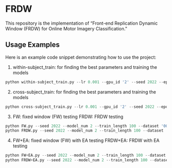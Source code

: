 # FRDW
This repository is the implementation of “Front-end Replication Dynamic Window (FRDW) for Online Motor Imagery Classification."

## Usage Examples
Here is an example code snippet demonstrating how to use the project:

1. within-subject_train: for finding the best parameters and training the models
```python
python within-subject_train.py --lr 0.001 --gpu_id '2' --seed 2022 --epoch 180 --bs 64 --train_len 100 --model_num 2 --dataset '001-2014' --classes 2 --person 1 --augmentation overlap --overlap 25 --model_type Transformer --model_save_path /model/try/
```
2. cross-subject_train: for finding the best parameters and training the models
```python
python cross-subject_train.py --lr 0.001 --gpu_id '2' --seed 2022 --epoch 180 --bs 64 --train_len 100 --model_num 2 --dataset '004-2014' --classes 2  --person 1 --augmentation overlap --overlap 25 --model_type Transformer --model_save_path /model/try/ --if_EA True
```
3. FW: fixed window (FW) testing 
   FRDW: FRDW testing
 ```python
python FW.py --seed 2022 --model_num 2 --train_length 100 --dataset '001-2014' --classes 4 --person 1 --model_type 'EEGNet' --model_save_path /model/EEGNet-001-2014-4/within_overlap/ --gpu_id '3'
python FRDW.py --seed 2022 --model_num 2 --train_length 100 --dataset '001-2014' --classes 4 --person 1 --model_type 'EEGNet' --model_save_path /model/EEGNet-001-2014-4/within_overlap/ --gpu_id '3'
```
4. FW+EA: fixed window (FW) with EA testing
   FRDW+EA: FRDW with EA testing
```python
python FW+EA.py --seed 2022 --model_num 2 --train_length 100 --dataset '001-2014' --classes 4 --person 1 --model_type 'EEGNet' --model_save_path /model/EEGNet-001-2014-4/cross_overlap/ --gpu_id '3' --modelEA_save_path /model/EEGNet-001-2014-4/cross_overlap_EA/
python FRDW+EA.py --seed 2022 --model_num 2 --train_length 100 --dataset '001-2014' --classes 4 --person 1 --model_type 'EEGNet' --model_save_path /model/EEGNet-001-2014-4/cross_overlap/ --gpu_id '3' --modelEA_save_path /model/EEGNet-001-2014-4/cross_overlap_EA/
```
